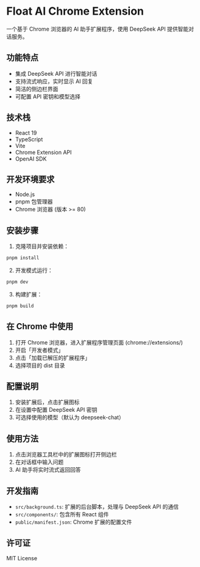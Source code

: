# Float AI Chrome Extension

一个基于 Chrome 浏览器的 AI 助手扩展程序，使用 DeepSeek API 提供智能对话服务。

## 功能特点

- 集成 DeepSeek API 进行智能对话
- 支持流式响应，实时显示 AI 回复
- 简洁的侧边栏界面
- 可配置 API 密钥和模型选择

## 技术栈

- React 19
- TypeScript
- Vite
- Chrome Extension API
- OpenAI SDK

## 开发环境要求

- Node.js
- pnpm 包管理器
- Chrome 浏览器 (版本 >= 80)

## 安装步骤

1. 克隆项目并安装依赖：

```bash
pnpm install
```

2. 开发模式运行：

```bash
pnpm dev
```

3. 构建扩展：

```bash
pnpm build
```

## 在 Chrome 中使用

1. 打开 Chrome 浏览器，进入扩展程序管理页面 (chrome://extensions/)
2. 开启「开发者模式」
3. 点击「加载已解压的扩展程序」
4. 选择项目的 dist 目录

## 配置说明

1. 安装扩展后，点击扩展图标
2. 在设置中配置 DeepSeek API 密钥
3. 可选择使用的模型（默认为 deepseek-chat）

## 使用方法

1. 点击浏览器工具栏中的扩展图标打开侧边栏
2. 在对话框中输入问题
3. AI 助手将实时流式返回回答

## 开发指南

- `src/background.ts`: 扩展的后台脚本，处理与 DeepSeek API 的通信
- `src/components/`: 包含所有 React 组件
- `public/manifest.json`: Chrome 扩展的配置文件

## 许可证

MIT License
